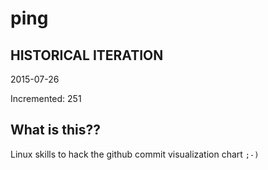 # ping

## HISTORICAL ITERATION
2015-07-26

Incremented: 251

## What is this?? 
Linux skills to hack the github commit visualization chart `;-)`

